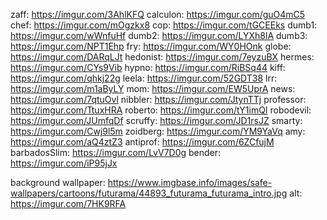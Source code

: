 zaff: https://imgur.com/3AhlKFQ
calculon: https://imgur.com/guO4mC5    
chef: https://imgur.com/mOgzkx8
cop: https://imgur.com/tGCEEks
dumb1: https://imgur.com/wWnfuHf
dumb2: https://imgur.com/LYXh8lA
dumb3: https://imgur.com/NPT1Ehp
fry: https://imgur.com/WY0HOnk
globe: https://imgur.com/DARqLJt
hedonist: https://imgur.com/7eyzuBX
hermes: https://imgur.com/CYs9Vib
hypno: https://imgur.com/RiBSq44
kiff: https://imgur.com/qhkj22g
leela: https://imgur.com/52GDT38
lrr: https://imgur.com/m1aByLY
mom: https://imgur.com/EW5UprA
news: https://imgur.com/7qtuOvl
nibbler: https://imgur.com/JtynTTj
professor: https://imgur.com/TtuxHRA
roberto: https://imgur.com/tY1imQI
robodevil: https://imgur.com/JUmfqDf
scruffy: https://imgur.com/JD1rsJZ
smarty: https://imgur.com/Cwj9l5m
zoidberg: https://imgur.com/YM9YaVq
amy: https://imgur.com/aQ4ztZ3
antiprof: https://imgur.com/6ZCfujM
barbadosSlim: https://imgur.com/LvV7D0g
bender: https://imgur.com/iP95jJx

background wallpaper: https://www.imgbase.info/images/safe-wallpapers/cartoons/futurama/44893_futurama_futurama_intro.jpg
alt: https://imgur.com/7HK9RFA